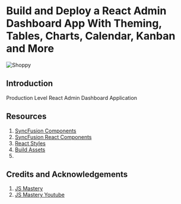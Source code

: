 # Build and Deploy a React Admin Dashboard App With Theming, Tables, Charts, Calendar, Kanban and More
![Shoppy](https://i.ibb.co/W6g39w3/image.png)

## Introduction
Production Level React Admin Dashboard Application

## Resources
1. [SyncFusion Components](https://www.syncfusion.com/?utm_source=youtube&utm_medium=video&utm_campaign=syncfusion_javascriptmastery_yt)
2. [SyncFusion React Components](https://www.syncfusion.com/react-ui-components?utm_source=youtube&utm_medium=video&utm_campaign=syncfusion_javascriptmastery_yt)
3. [React Styles](https://gist.github.com/adrianhajdin/7d0eea1cbab4ab21a69dc8c2faf9b831)
4. [Build Assets](https://minhaskamal.github.io/DownGit/#/home?url=https:%2F%2Fgithub.com%2Fadrianhajdin%2Fproject_syncfusion_dashboard%2Ftree%2Fmain%2Fsrc%2Fdata)
5. 

## Credits and Acknowledgements
1. [JS Mastery](https://jsmasterypro.com/)
2. [JS Mastery Youtube](https://www.youtube.com/watch?v=jx5hdo50a2M)
